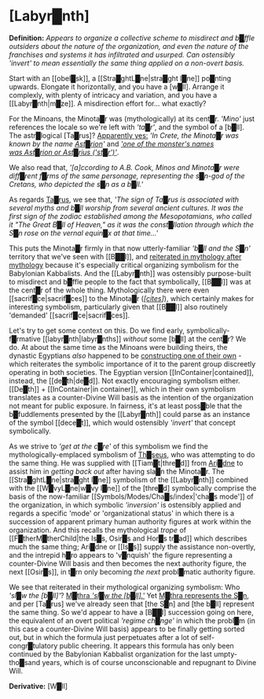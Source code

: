 # **[Labyr█nth]**


**Definition:** *Appears to organize a collective scheme to misdirect and b█ffle outsiders about the nature of the organization, and even the nature of the franchises and systems it has infiltrated and usurped.  Can ostensibly 'invert' to mean essentially the same thing applied on a non-overt basis.*

Start with an [[obel█sk]], a [[Stra█ghtL█ne|stra█ght l█ne]] po█nting upwards.  Elongate it horizontally, and you have a [w█ll].  Arrange it complexly, with plenty of intricacy and variation, and you have a [[Labyr█nth|m█ze]].  A misdirection effort for... what exactly?

For the Minoans, the Minota█r was (mythologically) at its cent█r.  *'Mino'* just references the locale so we're left with *'ta█r'*, and the symbol of a [b█ll].  The astr█logical [Ta█rus]?  [Apparently yes:](https://en.wikipedia.org/wiki/Minotaur#Etymology)  *'In Crete, the Minota█r was known by the name [Ast█rion](https://en.wikipedia.org/wiki/Asterion "Asterion")'* and *['one of the monster's names was Ast█rion or Ast█rius ('st█r')'](https://en.wikipedia.org/wiki/Minotaur#Interpretations)*.

We also read that, *'\[a\]ccording to A.B. Cook, _Minos_ and _Minota█r_ were diff█rent f█rms of the same personage, representing the s█n-god of the Cretans, who depicted the s█n as a b█ll.'*

As regards [Ta█rus](https://en.wikipedia.org/wiki/Taurus_(astrology)#History), we see that, *'The sign of Ta█rus is associated with several myths and b█ll worship from several ancient cultures. It was the first sign of the zodiac established among the Mesopotamians, who called it "The Great B█ll of Heaven," as it was the const█llation through which the S█n rose on the vernal equin█x at that time...'*

This puts the Minota█r firmly in that now utterly-familiar *'b█ll and the S█n'* territory that we've seen with [[B██l]], and [reiterated in mythology after mythology](https://en.wikipedia.org/wiki/Sacred_bull) because it's especially critical organizing symbolism for the Babylonian Kabbalists.  And the [[Labyr█nth]] was ostensibly purpose-built to misdirect and b█ffle people to the fact that symbolically, [[B██l]] was at the cent█r of the whole thing.  Mythologically there were even [[sacrif█ce|sacrif█ces]] to the Minota█r (*\[[cites](https://en.wikipedia.org/wiki/Sacrificial_victims_of_Minotaur)\]*), which certainly makes for interesting symbolism, particularly given that [[B██l]] also routinely 'demanded' [[sacrif█ce|sacrif█ces]].

Let's try to get some context on this.  Do we find early, symbolically-f█rmative [[labyr█nth|labyr█nths]] *without* some [b█ll] at the cent█r?  We do.  At about the same time as the Minoans were building theirs, the dynastic Egyptians *also* happened to be [constructing one of their own](https://en.wikipedia.org/wiki/Labyrinth#The_Egyptian_labyrinth) - which reiterates the symbolic importance of it to the parent group discreetly operating in both societies.  The Egyptian version [[InContainer|contained]], instead, the [[de█th|de█d]].  Not exactly encouraging symbolism either.  [[De█th]] + [[InContainer|in container]], which in their own symbolism translates as a counter-Divine Will basis as the intention of the organization not meant for public exposure.  In fairness, it's at least poss█ble that the b█fuddlements presented by the [[Labyr█nth]] could parse as an instance of the symbol [[dece█t]], which would ostensibly *'invert'* that concept symbolically.

As we strive to *'get at the c█re'* of this symbolism we find the mythologically-emplaced symbolism of [Th█seus](https://en.wikipedia.org/wiki/Theseus), who was attempting to do the same thing.  He was supplied with [[Tiam█t|thre█d]] from [Ari█dne](https://en.wikipedia.org/wiki/Ariadne) to assist him in *getting back out* after having sla█n the Minota█r.  The [[Stra█ghtL█ne|stra█ght l█ne]] symbolism of the [[Labyr█nth]] combined with the [[W█vyL█ne|w█vy l█ne]] of the [thre█d] symbolically comprise the basis of the now-familiar [[Symbols/Modes/Cha█s/index|'cha█s mode']] of the organization, in which symbolic *'inversion'* is ostensibly applied and regards a specific 'mode' or 'organizational status' in which there is a succession of apparent primary human authority figures at work within the organization.  And this recalls the mythological *trope* of [[F█therM█therChild|the Is█s, Osir█s and Hor█s tr█ad]] which describes much the same thing; Ari█dne or [[Is█s]] supply the assistance non-overtly, and the intrepid h█ro appears to 'v█nquish' the figure representing a counter-Divine Will basis and then becomes the next authority figure, the next [[Osir█s]], in t█rn only becoming *the next* probl█matic authority figure.

We see that reiterated in their mythological organizing symbolism: Who *'sl█w the [b█ll]'*?  [M█thra *'sl█w the \[b█ll\].'*](https://en.wikipedia.org/wiki/Mithraism#Bull-slaying_scene)  Yet [M█thra represents the S█n](https://en.wikipedia.org/wiki/Mithra), and per [Ta█rus] we've already seen that [the S█n] and [the b█ll] represent the same thing.  So we'd appear to have a [B██l] succession going on here, the equivalent of an overt political *'regime ch█nge'* in which the probl█m (in this case a counter-Divine Will basis) appears to be finally getting sorted out, but in which the formula just perpetuates after a lot of self-congr█tulatory public cheering.  It appears this formula has only been continued by the Babylonian Kabbalist organization for the last umpty-tho█sand years, which is of course unconscionable and repugnant to Divine Will.


**Derivative:** [W█ll]